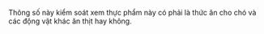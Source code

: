 Thông số này kiểm soát xem thực phẩm này có phải là thức ăn cho chó và các động vật khác ăn thịt hay không.